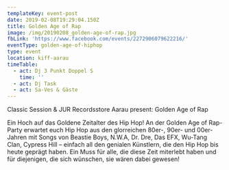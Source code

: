 ```yaml
---
templateKey: event-post
date: 2019-02-08T19:29:04.150Z
title: Golden Age of Rap
image: /img/20190208_golden-age-of-rap.jpg
fbLink: 'https://www.facebook.com/events/2272906079622216/'
eventType: golden-age-of-hiphop
type: event
location: kiff-aarau
timeTable:
  - act: Dj 3 Punkt Doppel S
    time: ''
  - act: Dj Task
  - act: Sa-Ves & Gäste
---
```


Classic Session & JUR Recordsstore Aarau present: Golden Age of Rap

Ein Hoch auf das Goldene Zeitalter des Hip Hop! An der Golden Age of Rap-Party erwartet euch Hip Hop aus den glorreichen 80er-, 90er- und 00er-Jahren mit Songs von Beastie Boys, N.W.A, Dr. Dre, Das EFX, Wu-Tang Clan, Cypress Hill – einfach all den genialen Künstlern, die den Hip Hop bis heute geprägt haben. Ein Muss für alle, die diese Zeit miterlebt haben und für diejenigen, die sich wünschen, sie wären dabei gewesen!
